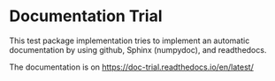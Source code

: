 # Documentation Trial

This test package implementation tries to implement an automatic documentation
by using github, Sphinx (numpydoc), and readthedocs.

The documentation is on https://doc-trial.readthedocs.io/en/latest/
